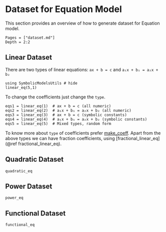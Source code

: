 # Dataset for Equation Model

This section provides an overview of how to generate dataset for Equation model. 

```@contents
Pages = ["dataset.md"]
Depth = 2:2
```

## Linear Dataset
There are two types of linear equations: `ax + b = c` and `a₁x + b₁ = a₂x + b₂`

```@repl dataset
using SymbolicModelsUtils # hide
linear_eq(5,1)
```

To change the coefficients just change the `type`.
```@repl dataset
eqs1 = linear_eq(1)  # ax + b = c (all numeric)
eqs2 = linear_eq(2)  # a₁x + b₁ = a₂x + b₂ (all numeric)
eqs3 = linear_eq(3)  # ax + b = c (symbolic constants)
eqs4 = linear_eq(4)  # a₁x + b₁ = a₂x + b₂ (symbolic constants)
eqs5 = linear_eq(5)  # Mixed types, random form
```

To know more about `type` of coefficients prefer [make_coeff](@ref).
Apart from the above types we can have fraction coefficients, using [fractional_linear_eq](@ref fractional_linear_eq). 

## Quadratic Dataset
```@docs
quadratic_eq
```

## Power Dataset
```@docs
power_eq
```

## Functional Dataset
```@docs
functional_eq
```